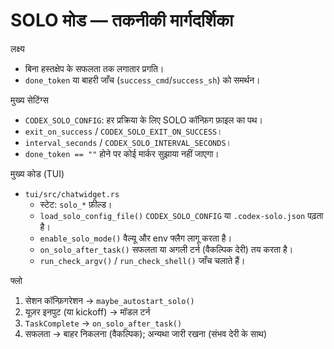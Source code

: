 # SOLO मोड — तकनीकी मार्गदर्शिका

लक्ष्य
- बिना हस्तक्षेप के सफलता तक लगातार प्रगति।
- `done_token` या बाहरी जाँच (`success_cmd`/`success_sh`) को समर्थन।

मुख्य सेटिंग्स
- `CODEX_SOLO_CONFIG`: हर प्रक्रिया के लिए SOLO कॉन्फ़िग फ़ाइल का पथ।
- `exit_on_success` / `CODEX_SOLO_EXIT_ON_SUCCESS`।
- `interval_seconds` / `CODEX_SOLO_INTERVAL_SECONDS`।
- `done_token == ""` होने पर कोई मार्कर सुझाया नहीं जाएगा।

मुख्य कोड (TUI)
- `tui/src/chatwidget.rs`
  - स्टेट: `solo_*` फ़ील्ड।
  - `load_solo_config_file()` `CODEX_SOLO_CONFIG` या `.codex-solo.json` पढ़ता है।
  - `enable_solo_mode()` वैल्यू और env फ्लैग लागू करता है।
  - `on_solo_after_task()` सफलता या अगली टर्न (वैकल्पिक देरी) तय करता है।
  - `run_check_argv()` / `run_check_shell()` जाँच चलाते हैं।

फ्लो
1. सेशन कॉन्फ़िगरेशन → `maybe_autostart_solo()`
2. यूज़र इनपुट (या kickoff) → मॉडल टर्न
3. `TaskComplete` → `on_solo_after_task()`
4. सफलता → बाहर निकलना (वैकल्पिक); अन्यथा जारी रखना (संभव देरी के साथ)

